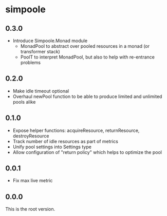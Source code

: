 # simpoole

## 0.3.0

* Introduce Simpoole.Monad module
  * MonadPool to abstract over pooled resources in a monad (or transformer stack)
  * PoolT to interpret MonadPool, but also to help with re-entrance problems

## 0.2.0

* Make idle timeout optional
* Overhaul newPool function to be able to produce limited and unlimited pools alike

## 0.1.0

* Expose helper functions: acquireResource, returnResource, destroyResource
* Track number of idle resources as part of metrics
* Unify pool settings into Settings type
* Allow configuration of "return policy" which helps to optimize the pool

## 0.0.1

* Fix max live metric

## 0.0.0

This is the root version.
